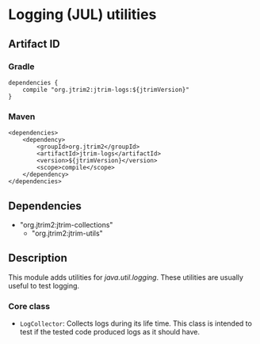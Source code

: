 Logging (JUL) utilities
=======================

Artifact ID
-----------

### Gradle

    dependencies {
        compile "org.jtrim2:jtrim-logs:${jtrimVersion}"
    }

### Maven

    <dependencies>
        <dependency>
            <groupId>org.jtrim2</groupId>
            <artifactId>jtrim-logs</artifactId>
            <version>${jtrimVersion}</version>
            <scope>compile</scope>
        </dependency>
    </dependencies>


Dependencies
------------

- "org.jtrim2:jtrim-collections"
  - "org.jtrim2:jtrim-utils"


Description
-----------

This module adds utilities for *java.util.logging*. These utilities are usually
useful to test logging.


### Core class

- `LogCollector`: Collects logs during its life time. This class is intended
  to test if the tested code produced logs as it should have.
